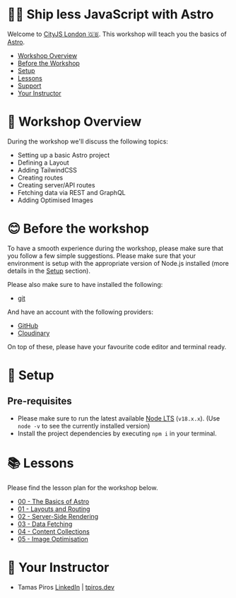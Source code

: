 # 🧑‍💻 Ship less JavaScript with Astro

Welcome to [CityJS London 🇬🇧](https://london.cityjs.org). This workshop will teach you the basics of [Astro](https://astro.build).

- [Workshop Overview](#-workshop-overview)
- [Before the Workshop](#-before-the-workshop)
- [Setup](#-setup)
- [Lessons](#-the-lessons)
- [Support](#-support)
- [Your Instructor](#-instructor)

# 🤝 Workshop Overview

During the workshop we'll discuss the following topics:

- Setting up a basic Astro project
- Defining a Layout
- Adding TailwindCSS
- Creating routes
- Creating server/API routes
- Fetching data via REST and GraphQL
- Adding Optimised Images

# 😊 Before the workshop

To have a smooth experience during the workshop, please make sure that you follow a few simple suggestions. Please make sure that your environment is setup with the appropriate version of Node.js installed (more details in the [Setup](#-setup) section).

Please also make sure to have installed the following:

- [git](https://git-scm.com/)

And have an account with the following providers:

- [GitHub](https://github.com)
- [Cloudinary](https://cloudinary.com)

On top of these, please have your favourite code editor and terminal ready.

# 🧮 Setup

## Pre-requisites

- Please make sure to run the latest available [Node LTS](https://nodejs.org/en/download/) (`v18.x.x`). (Use `node -v` to see the currently installed version)
- Install the project dependencies by executing `npm i` in your terminal.

# 📚 Lessons

Please find the lesson plan for the workshop below.

- [00 - The Basics of Astro](lessons/00-the-basics-of-astro.md)
- [01 - Layouts and Routing](lessons/01-layouts-and-routing.md)
- [02 - Server-Side Rendering](lessons/02-server-side-rendering.md)
- [03 - Data Fetching](lessons/03-data-fetching.md)
- [04 - Content Collections](lessons/04-content-collections.md)
- [05 - Image Optimisation](lessons/05-image-optimisation.md)

# 👋 Your Instructor

- Tamas Piros [LinkedIn](https://linkedin.com/in/tpiros) | [tpiros.dev](https://tpiros.dev)
